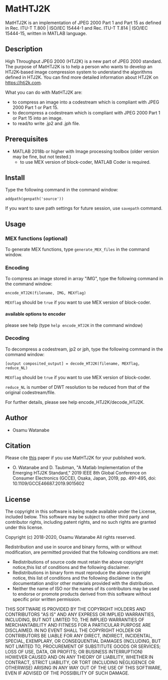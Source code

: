 MatHTJ2K
=====

MatHTJ2K is an implementation of JPEG 2000 Part 1 and Part 15 as defined in Rec. ITU-T T.800 | ISO/IEC 15444-1 and Rec. ITU-T T.814 | ISO/IEC 15444-15, written in MATLAB language.

## Description 

High Throughput JPEG 2000 (HTJ2K) is a new part of JPEG 2000 standard. The purpose of MatHTJ2K is to help a person who wants to develop an HTJ2K-based image compression system to understand the algorithms defined in HTJ2K. You can find more detailed information about HTJ2K on https://htj2k.com.

What you can do with MatHTJ2K are:

- to compress an image into a codestream which is compliant with JPEG 2000 Part 1 or Part 15.
- to decompress a codestream which is compliant with JPEG 2000 Part 1 or Part 15 into an image.
- to read/to write .jp2 and .jph file.

## Prerequisites

- MATLAB 2018b or higher with Image processing toolbox (older version may be fine, but not tested.)
  - to use MEX version of block-coder, MATLAB Coder is required.

## Install

Type the following command in the command window:

`addpath(genpath('source'))`

If you want to save path settings for future session, use `savepath` command.

## Usage

### MEX functions (optional)

To generate MEX functions, type `generate_MEX_files` in the command window.

### Encoding

To compress an image stored in array "IMG", type the following command in the command window:

`encode_HTJ2K(filename, IMG, MEXflag)`

`MEXflag` should be `true` if you want to use MEX version of  block-coder.

#### available options to encoder

 please see help (type `help encode_HTJ2K` in the command window)

### Decoding

To decompress a codestream, jp2 or jph, type the following command in the command window:

`[output composited_output] = decode_HTJ2K(filename, MEXflag, reduce_NL)`

`MEXflag` should be `true` if you want to use MEX version of  block-coder.

`reduce_NL` is number of DWT resolution to be reduced from that of the original codestream/file. 

For further details, please see help encode_HTJ2K/decode_HTJ2K.

## Author

- Osamu Watanabe

## Citation

Please cite [this](https://doi.org/10.1109/GCCE46687.2019.9015602) paper if you use MatHTJ2K for your published work.

- O. Watanabe and D. Taubman, "A Matlab Implementation of the Emerging HTJ2K Standard," 2019 IEEE 8th Global Conference on Consumer Electronics (GCCE), Osaka, Japan, 2019, pp. 491-495, doi: 10.1109/GCCE46687.2019.9015602

## License

The copyright in this software is being made available under the License, included below. This software may be subject to other third party and contributor rights, including patent rights, and no such rights are granted under this license.

Copyright (c) 2018-2020, Osamu Watanabe
All rights reserved.

Redistribution and use in source and binary forms, with or without modification, are permitted provided that the following conditions are met:

- Redistributions of source code must retain the above copyright notice,this list of conditions and the following disclaimer.
- Redistributions in binary form must reproduce the above copyright notice, this list of conditions and the following disclaimer in the documentation and/or other materials provided with the distribution.
- Neither the name of ISO nor the names of its contributors may be used to endorse or promote products derived from this software without specific prior written permission.

THIS SOFTWARE IS PROVIDED BY THE COPYRIGHT HOLDERS AND CONTRIBUTORS "AS IS" AND ANY EXPRESS OR IMPLIED WARRANTIES, INCLUDING, BUT NOT LIMITED TO, THE IMPLIED WARRANTIES OF MERCHANTABILITY AND FITNESS FOR A PARTICULAR PURPOSE ARE DISCLAIMED. IN NO EVENT SHALL THE COPYRIGHT HOLDER OR CONTRIBUTORS BE LIABLE FOR ANY DIRECT, INDIRECT, INCIDENTAL, SPECIAL, EXEMPLARY, OR CONSEQUENTIAL DAMAGES (INCLUDING, BUT NOT LIMITED TO, PROCUREMENT OF SUBSTITUTE GOODS OR SERVICES; LOSS OF USE, DATA, OR PROFITS; OR BUSINESS INTERRUPTION) HOWEVER CAUSED AND ON ANY THEORY OF LIABILITY, WHETHER IN CONTRACT, STRICT LIABILITY, OR TORT (INCLUDING NEGLIGENCE OR OTHERWISE) ARISING IN ANY WAY OUT OF THE USE OF THIS SOFTWARE, EVEN IF ADVISED OF THE POSSIBILITY OF SUCH DAMAGE.